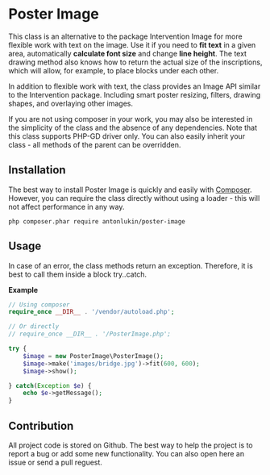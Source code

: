 # Poster Image

This class is an alternative to the package Intervention Image for more flexible work with text on the image.
Use it if you need to **fit text** in a given area, automatically **calculate font size** and change **line height**. 
The text drawing method also knows how to return the actual size of the inscriptions, which will allow, for example, to place blocks under each other.

In addition to flexible work with text, the class provides an Image API similar to the Intervention package. 
Including smart poster resizing, filters, drawing shapes, and overlaying other images.

If you are not using composer in your work, you may also be interested in the simplicity of the class and the absence of any dependencies.
Note that this class supports PHP-GD driver only.
You can also easily inherit your class - all methods of the parent can be overridden.

## Installation
The best way to install Poster Image is quickly and easily with [Composer](http://getcomposer.org/).
However, you can require the class directly without using a loader - this will not affect performance in any way.

`php composer.phar require antonlukin/poster-image`

## Usage
In case of an error, the class methods return an exception. Therefore, it is best to call them inside a block try..catch.

**Example**
```php
// Using composer
require_once __DIR__ . '/vendor/autoload.php';

// Or directly
// require_once __DIR__ . '/PosterImage.php';

try {
    $image = new PosterImage\PosterImage();
    $image->make('images/bridge.jpg')->fit(600, 600);
    $image->show();

} catch(Exception $e) {
    echo $e->getMessage();
}
```

## Contribution
All project code is stored on Github. The best way to help the project is to report a bug or add some new functionality. You can also open here an issue or send a pull reguest.